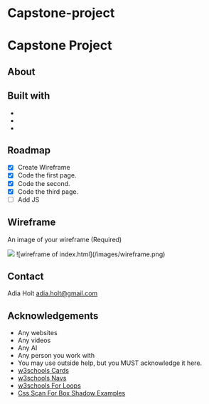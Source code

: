 # Capstone-project

# Capstone Project

## About



## Built with

*
*
*

## Roadmap

- [x] Create Wireframe
- [x] Code the first page.
- [x] Code the second.
- [x] Code the third page.
- [ ] Add JS

## Wireframe

An image of your wireframe (Required)

<img src="img/wireframe.png">
![wireframe of index.html](/images/wireframe.png)

## Contact

Adia Holt 
adia.holt@gmail.com

## Acknowledgements

* Any websites
* Any videos
* Any AI
* Any person you work with
* You may use outside help, but you MUST acknowledge it here.
* [w3schools Cards](https://www.w3schools.com/bootstrap5/bootstrap_cards.php)
* [w3schools Navs](https://www.w3schools.com/bootstrap5/bootstrap_navs.php)
* [w3schools For Loops](https://www.w3schools.com/js/js_loop_for.asp)
* [Css Scan For Box Shadow Examples](https://getcssscan.com/css-box-shadow-examples)